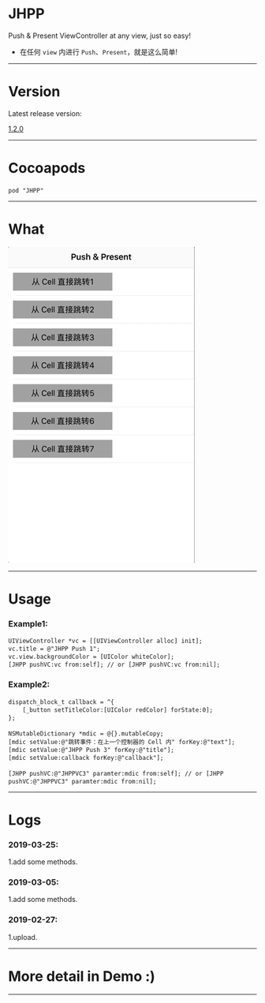 # JHPP
Push &amp; Present ViewController at any view, just so easy!
- 在任何 `view` 内进行 `Push`、`Present`，就是这么简单!

---

# Version
Latest release version:

[1.2.0](https://github.com/xjh093/JHPP/releases)

---

# Cocoapods
`pod "JHPP"`

---

# What

![image](https://github.com/xjh093/JHPP/blob/master/gif.gif)

---

# Usage

### Example1:
```
UIViewController *vc = [[UIViewController alloc] init];
vc.title = @"JHPP Push 1";
vc.view.backgroundColor = [UIColor whiteColor];
[JHPP pushVC:vc from:self]; // or [JHPP pushVC:vc from:nil];

```

### Example2:
```
dispatch_block_t callback = ^{
    [_button setTitleColor:[UIColor redColor] forState:0];
};

NSMutableDictionary *mdic = @{}.mutableCopy;
[mdic setValue:@"跳转事件：在上一个控制器的 Cell 内" forKey:@"text"];
[mdic setValue:@"JHPP Push 3" forKey:@"title"];
[mdic setValue:callback forKey:@"callback"];

[JHPP pushVC:@"JHPPVC3" paramter:mdic from:self]; // or [JHPP pushVC:@"JHPPVC3" paramter:mdic from:nil];
```

---

# Logs

### 2019-03-25:
1.add some methods.

### 2019-03-05:
1.add some methods.

### 2019-02-27:
1.upload.

---

# More detail in Demo :)

---

